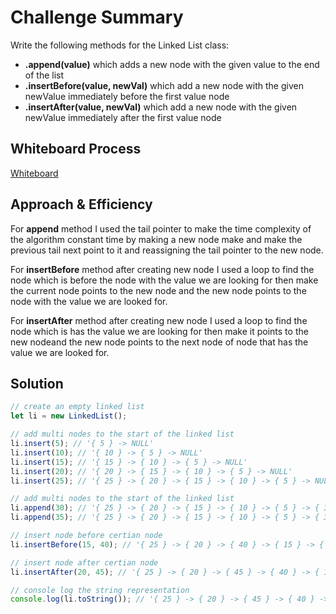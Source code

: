 # Challenge Summary

Write the following methods for the Linked List class:

- **.append(value)** which adds a new node with the given value to the end of the list
- **.insertBefore(value, newVal)** which add a new node with the given newValue immediately before the first value node
- **.insertAfter(value, newVal)** which add a new node with the given newValue immediately after the first value node

## Whiteboard Process

[Whiteboard](ll-insertions.png)

## Approach & Efficiency

For **append** method I used the tail pointer to make the time complexity of the algorithm constant time by making a new node make and make the previous tail next point to it and reassigning the tail pointer to the new node.

For **insertBefore** method after creating new node I used a loop to find the node which is before the node with the value we are looking for then make the current node points to the new node and the new node points to the node with the value we are looked for.

For **insertAfter** method after creating new node I used a loop to find the node which is has the value we are looking for then make it points to the new nodeand the new node points to the next node of node that has the value we are looked for.

## Solution
<!-- Show how to run your code, and examples of it in action -->

```javascript
// create an empty linked list
let li = new LinkedList();

// add multi nodes to the start of the linked list
li.insert(5); // '{ 5 } -> NULL'
li.insert(10); // '{ 10 } -> { 5 } -> NULL'
li.insert(15); // '{ 15 } -> { 10 } -> { 5 } -> NULL'
li.insert(20); // '{ 20 } -> { 15 } -> { 10 } -> { 5 } -> NULL'
li.insert(25); // '{ 25 } -> { 20 } -> { 15 } -> { 10 } -> { 5 } -> NULL'

// add multi nodes to the start of the linked list
li.append(30); // '{ 25 } -> { 20 } -> { 15 } -> { 10 } -> { 5 } -> { 30 } -> NULL'
li.append(35); // '{ 25 } -> { 20 } -> { 15 } -> { 10 } -> { 5 } -> { 30 } -> { 35 } -> NULL'

// insert node before certian node 
li.insertBefore(15, 40); // '{ 25 } -> { 20 } -> { 40 } -> { 15 } -> { 10 } -> { 5 } -> { 30 } -> { 35 } -> NULL'

// insert node after certian node
li.insertAfter(20, 45); // '{ 25 } -> { 20 } -> { 45 } -> { 40 } -> { 15 } -> { 10 } -> { 5 } -> { 30 } -> { 35 } -> NULL'

// console log the string representation
console.log(li.toString()); // '{ 25 } -> { 20 } -> { 45 } -> { 40 } -> { 15 } -> { 10 } -> { 5 } -> { 30 } -> { 35 } -> NULL'
```
